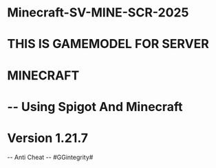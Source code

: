 # Minecraft-SV-MINE-SCR-2025
# THIS IS GAMEMODEL FOR SERVER 
# MINECRAFT 
#
# -- Using Spigot And Minecraft 
# Version 1.21.7

-- Anti Cheat --
  #GGintegrity#

